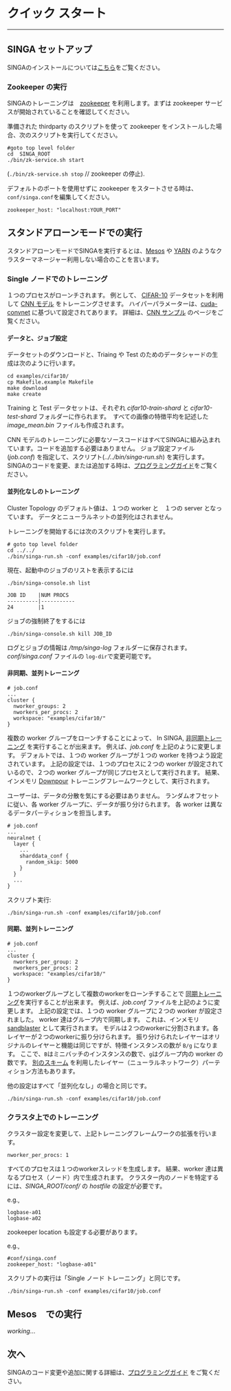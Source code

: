# クイック スタート

---

## SINGA セットアップ

SINGAのインストールについては[こちら](installation.html)をご覧ください。

### Zookeeper の実行

SINGAのトレーニングは　[zookeeper](https://zookeeper.apache.org/) を利用します。まずは zookeeper サービスが開始されていることを確認してください。

準備された thirdparty のスクリプトを使って zookeeper をインストールした場合、次のスクリプトを実行してください。

    #goto top level folder
    cd  SINGA_ROOT
    ./bin/zk-service.sh start

(`./bin/zk-service.sh stop` // zookeeper の停止).

デフォルトのポートを使用せずに zookeeper をスタートさせる時は、`conf/singa.conf`を編集してください。

    zookeeper_host: "localhost:YOUR_PORT"

## スタンドアローンモードでの実行

スタンドアローンモードでSINGAを実行するとは、[Mesos](http://mesos.apache.org/) や [YARN](http://hadoop.apache.org/docs/current/hadoop-yarn/hadoop-yarn-site/YARN.html) のようなクラスターマネージャー利用しない場合のことを言います。

### Single ノードでのトレーニング

１つのプロセスがローンチされます。
例として、
[CIFAR-10](http://www.cs.toronto.edu/~kriz/cifar.html) データセットを利用して
[CNN モデル](http://papers.nips.cc/paper/4824-imagenet-classification-with-deep-convolutional-neural-networks) をトレーニングさせます。
ハイパーパラメーターは、[cuda-convnet](https://code.google.com/p/cuda-convnet/) に基づいて設定されてあります。
詳細は、[CNN サンプル](cnn.html) のページをご覧ください。


#### データと、ジョブ設定

データセットのダウンロードと、Triaing や Test のためのデータシャードの生成は次のように行います。

    cd examples/cifar10/
    cp Makefile.example Makefile
    make download
    make create

Training と Test データセットは、それぞれ *cifar10-train-shard*
と *cifar10-test-shard* フォルダーに作られます。　すべての画像の特徴平均を記述した *image_mean.bin* ファイルも作成されます。

CNN モデルのトレーニングに必要なソースコードはすべてSINGAに組み込まれています。コードを追加する必要はありません。
ジョブ設定ファイル (*job.conf*) を指定して、スクリプト(*../../bin/singa-run.sh*) を実行します。
SINGAのコードを変更、または追加する時は、[プログラミングガイド](programming-guide.html)をご覧ください。

#### 並列化なしのトレーニング

Cluster Topology のデフォルト値は、１つの worker と　１つの server となっています。
データとニューラルネットの並列化はされません。

トレーニングを開始するには次のスクリプトを実行します。

    # goto top level folder
    cd ../../
    ./bin/singa-run.sh -conf examples/cifar10/job.conf


現在、起動中のジョブのリストを表示するには

    ./bin/singa-console.sh list

    JOB ID    |NUM PROCS
    ----------|-----------
    24        |1

ジョブの強制終了をするには

    ./bin/singa-console.sh kill JOB_ID


ログとジョブの情報は */tmp/singa-log* フォルダーに保存されます。
*conf/singa.conf* ファイルの `log-dir`で変更可能です。


#### 非同期、並列トレーニング

    # job.conf
    ...
    cluster {
      nworker_groups: 2
      nworkers_per_procs: 2
      workspace: "examples/cifar10/"
    }

複数の worker グループをローンチすることによって、
In SINGA, [非同期トレーニング](architecture.html) を実行することが出来ます。
例えば、*job.conf* を上記のように変更します。
デフォルトでは、１つの worker グループが１つの worker を持つよう設定されています。
上記の設定では、１つのプロセスに２つの worker が設定されているので、２つの worker グループが同じプロセスとして実行されます。
結果、インメモリ [Downpour](frameworks.html) トレーニングフレームワークとして、実行されます。

ユーザーは、データの分散を気にする必要はありません。
ランダムオフセットに従い、各 worker グループに、データが振り分けられます。
各 worker は異なるデータパーティションを担当します。

    # job.conf
    ...
    neuralnet {
      layer {
        ...
        sharddata_conf {
          random_skip: 5000
        }
      }
      ...
    }

スクリプト実行:

    ./bin/singa-run.sh -conf examples/cifar10/job.conf

#### 同期、並列トレーニング

    # job.conf
    ...
    cluster {
      nworkers_per_group: 2
      nworkers_per_procs: 2
      workspace: "examples/cifar10/"
    }

１つのworkerグループとして複数のworkerをローンチすることで [同期トレーニング](architecture.html)を実行することが出来ます。
例えば、*job.conf* ファイルを上記のように変更します。
上記の設定では、１つの worker グループに２つの worker が設定されました。
worker 達はグループ内で同期します。
これは、インメモリ [sandblaster](frameworks.html) として実行されます。
モデルは２つのworkerに分割されます。各レイヤーが２つのworkerに振り分けられます。
振り分けられたレイヤーはオリジナルのレイヤーと機能は同じですが、特徴インスタンスの数が `B/g` になります。
ここで、`B`はミニバッチのインスタンスの数で、`g`はグループ内の worker の数です。
[別のスキーム](neural-net.html) を利用したレイヤー（ニューラルネットワーク）パーティション方法もあります。

他の設定はすべて「並列化なし」の場合と同じです。

    ./bin/singa-run.sh -conf examples/cifar10/job.conf

### クラスタ上でのトレーニング

クラスター設定を変更して、上記トレーニングフレームワークの拡張を行います。

    nworker_per_procs: 1

すべてのプロセスは１つのworkerスレッドを生成します。
結果、worker 達は異なるプロセス（ノード）内で生成されます。
クラスター内のノードを特定するには、*SINGA_ROOT/conf/* の *hostfile* の設定が必要です。

e.g.,

    logbase-a01
    logbase-a02

zookeeper location も設定する必要があります。

e.g.,

    #conf/singa.conf
    zookeeper_host: "logbase-a01"

スクリプトの実行は「Single ノード トレーニング」と同じです。

    ./bin/singa-run.sh -conf examples/cifar10/job.conf

## Mesos　での実行

*working*...

## 次へ

SINGAのコード変更や追加に関する詳細は、[プログラミングガイド](programming-guide.html) をご覧ください。
